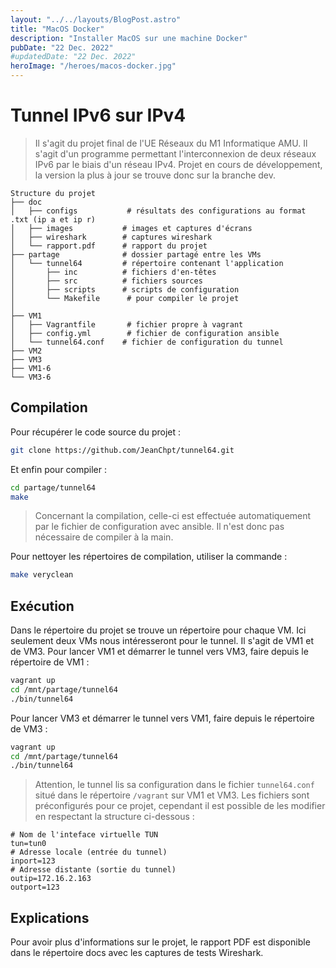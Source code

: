 ```yaml
---
layout: "../../layouts/BlogPost.astro"
title: "MacOS Docker"
description: "Installer MacOS sur une machine Docker"
pubDate: "22 Dec. 2022"
#updatedDate: "22 Dec. 2022"
heroImage: "/heroes/macos-docker.jpg"
---
```


# Tunnel IPv6 sur IPv4

> Il s'agit du projet final de l'UE Réseaux du M1 Informatique AMU. Il s'agit d'un programme permettant l'interconnexion de deux réseaux IPv6 par le biais d'un réseau IPv4. Projet en cours de développement, la version la plus à jour se trouve donc sur la branche dev.

```
Structure du projet
├── doc
│   ├── configs           # résultats des configurations au format .txt (ip a et ip r)
│   ├── images           # images et captures d'écrans
│   ├── wireshark        # captures wireshark
│   └── rapport.pdf      # rapport du projet
├── partage              # dossier partagé entre les VMs
│   └── tunnel64         # répertoire contenant l'application
│       ├── inc          # fichiers d'en-têtes
│       ├── src          # fichiers sources
│       ├── scripts      # scripts de configuration
│       └── Makefile      # pour compiler le projet
│       
├── VM1
│   ├── Vagrantfile       # fichier propre à vagrant
│   ├── config.yml        # fichier de configuration ansible
│   └── tunnel64.conf    # fichier de configuration du tunnel
├── VM2
├── VM3
├── VM1-6
└── VM3-6     
```

## Compilation

Pour récupérer le code source du projet :

```sh
git clone https://github.com/JeanChpt/tunnel64.git
```

Et enfin pour compiler :

```sh
cd partage/tunnel64
make
```

> Concernant la compilation, celle-ci est effectuée automatiquement par le fichier de configuration avec ansible. Il n'est donc pas nécessaire de compiler à la main.

Pour nettoyer les répertoires de compilation, utiliser la commande :

```sh
make veryclean
```

## Exécution

Dans le répertoire du projet se trouve un répertoire pour chaque VM. Ici seulement deux VMs nous intéresseront pour le tunnel. Il s'agit de VM1 et de VM3. Pour lancer VM1 et démarrer le tunnel vers VM3, faire depuis le répertoire de VM1 :

```sh
vagrant up
cd /mnt/partage/tunnel64
./bin/tunnel64
```

Pour lancer VM3  et démarrer le tunnel vers VM1, faire depuis le répertoire de VM3 :

```sh
vagrant up
cd /mnt/partage/tunnel64
./bin/tunnel64
```

> Attention, le tunnel lis sa configuration dans le fichier `tunnel64.conf` situé dans le répertoire `/vagrant` sur VM1 et VM3. Les fichiers sont préconfigurés pour ce projet, cependant il est possible de les modifier en respectant la structure ci-dessous :

```
# Nom de l'inteface virtuelle TUN
tun=tun0
# Adresse locale (entrée du tunnel)
inport=123
# Adresse distante (sortie du tunnel)
outip=172.16.2.163
outport=123
```

## Explications

Pour avoir plus d'informations sur le projet, le rapport PDF est disponible dans le répertoire docs avec les captures de tests Wireshark.